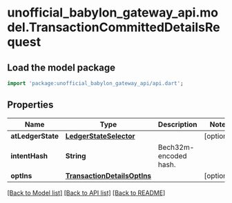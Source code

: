 # unofficial_babylon_gateway_api.model.TransactionCommittedDetailsRequest

## Load the model package
```dart
import 'package:unofficial_babylon_gateway_api/api.dart';
```

## Properties
Name | Type | Description | Notes
------------ | ------------- | ------------- | -------------
**atLedgerState** | [**LedgerStateSelector**](LedgerStateSelector.md) |  | [optional] 
**intentHash** | **String** | Bech32m-encoded hash. | 
**optIns** | [**TransactionDetailsOptIns**](TransactionDetailsOptIns.md) |  | [optional] 

[[Back to Model list]](../README.md#documentation-for-models) [[Back to API list]](../README.md#documentation-for-api-endpoints) [[Back to README]](../README.md)


